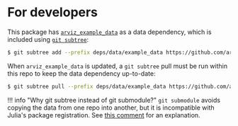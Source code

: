 # For developers

This package has [`arviz_example_data`](https://github.com/arviz-devs/arviz_example_data) as a data dependency, which is included using [`git subtree`](https://www.atlassian.com/git/tutorials/git-subtree):

```bash
$ git subtree add --prefix deps/data/example_data https://github.com/arviz-devs/arviz_example_data.git main --squash
```

When `arviz_example_data` is updated, a `git subtree` pull must be run within this repo to keep the data dependency up-to-date:

```bash
$ git subtree pull --prefix deps/data/example_data https://github.com/arviz-devs/arviz_example_data.git main --squash
```

!!! info "Why git subtree instead of git submodule?"
    `git submodule` avoids copying the data from one repo into another, but it is incompatible with Julia's package registration.
    See [this comment](https://github.com/JuliaLang/Pkg.jl/issues/708#issuecomment-578149661) for an explanation.
